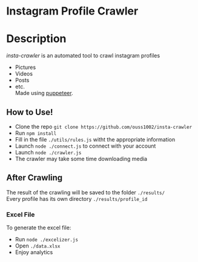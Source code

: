 # Instagram Profile Crawler

# Description
*insta-crawler* is an automated tool to crawl instagram profiles
  - Pictures
  - Videos
  - Posts
  - etc.  
Made using [puppeteer](https://github.com/puppeteer/puppeteer/).  

## How to Use!
  - Clone the repo `git clone https://github.com/ouss1002/insta-crawler`
  - Run `npm install`
  - Fill in the file `./utils/rules.js` witht the appropriate information
  - Launch `node ./connect.js` to connect with your account
  - Launch `node ./crawler.js`
  - The crawler may take some time downloading media

## After Crawling
The result of the crawling will be saved to the folder `./results/`  
Every profile has its own directory `./results/profile_id`

### Excel File
To generate the excel file:
  - Run `node ./excelizer.js`
  - Open `./data.xlsx`
  - Enjoy analytics